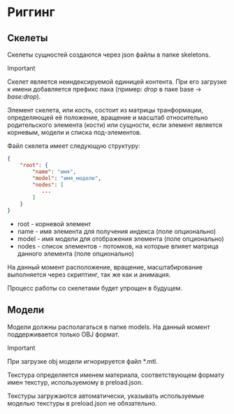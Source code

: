 # Риггинг

## Скелеты

Скелеты сущностей создаются через json файлы в папке skeletons.

> [!IMPORTANT]
> 
> Скелет является неиндексируемой единицей контента. При его загрузке к имени добавляется префикс пака (пример: *drop* в паке base -> *base:drop*).

Элемент скелета, или кость, состоит из матрицы транформации, определяющей её положение, вращение и масштаб относительно родительского элемента (кости) или сущности, если элемент является корневым, модели и списка под-элементов.

Файл скелета имеет следующую структуру:
```json
{
    "root": {
        "name": "имя",
        "model": "имя_модели",
        "nodes": [
           ...
        ]
    }
}
```

- root - корневой элемент
- name - имя элемента для получения индекса (поле опционально)
- model - имя модели для отображения элемента (поле опционально)
- nodes - список элементов - потомков, на которые влияет матрица данного элемента (поле опционально)

На данный момент расположение, вращение, масштабирование выполняется через скриптинг, так же как и анимация.

Процесс работы со скелетами будет упрощен в будущем.

## Модели

Модели должны располагаться в папке models. На данный момент поддерживается только OBJ формат.

>[!IMPORTANT]
> При загрузке obj модели игнорируется файл \*.mtl. 

 Текстура определяется именем материала, соответствующем формату имен текстур, используемому в preload.json. 
 
 Текстуры загружаются автоматически, указывать используемые моделью текстуры в preload.json не обязательно.
